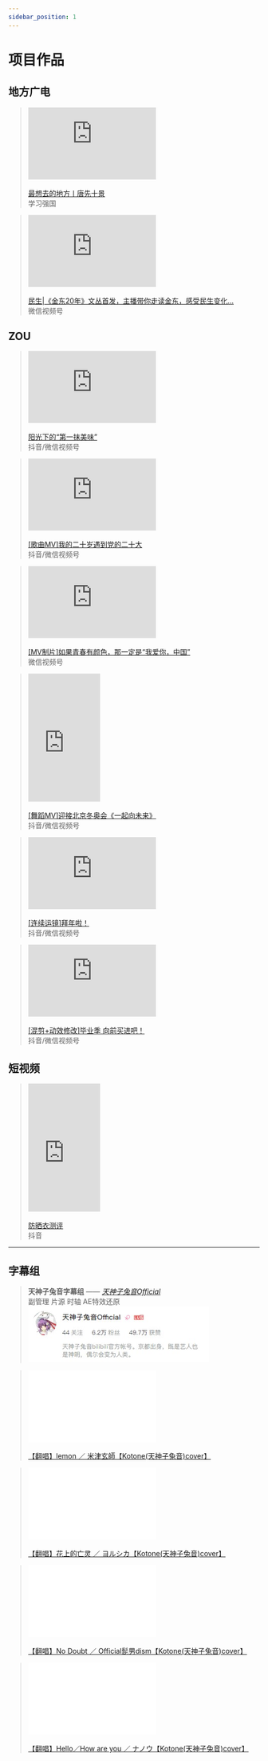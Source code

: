```yaml
---
sidebar_position: 1
---
```


# 项目作品

## 地方广电

><iframe src="https://region-zhejiang-resource.xuexi.cn/video/1006/p/f688b2ce52a5f5ebf88c46737c8dbb27-e21874a857654dd08ee8187f87224954-2.mp4" scrolling="no" border="0" frameborder="no" framespacing="0" allowfullscreen="true" width="256px" height="144px"> </iframe>
>
>[最想去的地方丨唐先十景](https://article.xuexi.cn/articles/index.html?art_id=2540781970828240651&cdn=https%3A%2F%2Fregion-zhejiang-resource) <br/>
>学习强国

><iframe src="https://finder.video.qq.com/251/20302/stodownload?encfilekey=Cvvj5Ix3eez3Y79SxtvVL0L7CkPM6dFibFeI6caGYwFGyMkEXQVZKiac5Rmc4hiberyyhNyKyVxQicPD4QbWneLibXuaI2O3UHMg3jqxm9HUeRiaWG6FHnJicvk0dFSkAZicJxp2grsYz1ibOCsY&token=AxricY7RBHdUNgk0aD25v683aPbcTvz8B1YakdwcV1SrljF4vHUA0Vxzhza66RCA9azjBfrpuMNc" scrolling="no" border="0" frameborder="no" framespacing="0" allowfullscreen="true" width="256px" height="144px"> </iframe>
>
>[民生|《金东20年》文丛首发，主播带你走读金东，感受民生变化…](/) <br/>
>微信视频号

## ZOU

><iframe src="https://finder.video.qq.com/251/20302/stodownload?encfilekey=Cvvj5Ix3eez3Y79SxtvVL0L7CkPM6dFibusn4vVFEyiapJuFibZUdWIicQHwhNNDanhNCibriaHLpT91DbR5KicKF2EU14jfgyN8XKm9DDAOc1jP99VonDNMiaWsO5xYT4rWcYJYKzS9YibYa9SRqwJicceQRk4A&token=x5Y29zUxcibDHJqny7I4gYUOV08BoWohYR4UZQU86dcliaph3O52KiblO98jluia67ibEOUagV6VGFZw&idx=1&adaptivelytrans=0&bizid=1023&dotrans=2991&hy=SZ&m=d8d9ef6625ee236ce1c16bad48f9df50&scene=0&t=1&finderextscene=6" scrolling="no" border="0" frameborder="no" framespacing="0" allowfullscreen="true" width="256px" height="144px"> </iframe>
>
>[阳光下的“第一抹美味”](https://v.douyin.com/U6Xookg/) <br/>
>抖音/微信视频号

><iframe src="https://finder.video.qq.com/251/20302/stodownload?encfilekey=Cvvj5Ix3eewK0tHtibORqcsqchXNh0Gf3sJcaYqC2rQAFvUoGWw0K1fibUBaTtsxCB4FAhB3XVUvE3GibjF2oLJKasIvPBWfrjDKN8Xic4FuVmZHxeqHJJz5wVjTWZDel3GE&token=AxricY7RBHdVibRBpVn0hhf1QXLthlQBzDwAYaW8SZw4oMHvgoiaialPNU6ebicxuSjsh98S4HZWP7gs" scrolling="no" border="0" frameborder="no" framespacing="0" allowfullscreen="true" width="256px" height="144px"> </iframe>
>
>[[歌曲MV]我的二十岁遇到党的二十大](https://v.douyin.com/U6XFXV9/) <br/>
>抖音/微信视频号

><iframe src="https://finder.video.qq.com/251/20302/stodownload?encfilekey=Cvvj5Ix3eewK0tHtibORqcsqchXNh0Gf3sJcaYqC2rQAERyUdicFSzs4ImJAl2WdJfmFAKUF3lWsJeWYuYicPWSh8PzrsTt5zey3T7yWqDibWb3nkDMjdtmgcsAjV780Np2g&token=AxricY7RBHdUNUqPw8ZicbLpbPfPTYR9RNE13EcOmxrvSJrBFumibaBqibou4qibx6HeccpsSs4ZCeIc" scrolling="no" border="0" frameborder="no" framespacing="0" allowfullscreen="true" width="256px" height="144px"> </iframe>
>
>[[MV制片]如果青春有颜色，那一定是“我爱你，中国”](/) <br/>
>微信视频号

><iframe src="https://finder.video.qq.com/251/20302/stodownload?encfilekey=Cvvj5Ix3eewK0tHtibORqcsqchXNh0Gf3sJcaYqC2rQCwdEulicIQpbTPTABIX8OF4FtbFx04uwI5GAV4XKPe7sOUyqUGRbSQfbsaXbnozGyD4TdDsElGRJhQSWXbR1pib7&token=AxricY7RBHdVibRBpVn0hhf2oIByxSm2UtIZAbew4oXqbrtr9YtIt4ZPmw7zcM0ASPQgicibfX2aZxA&idx=1&adaptivelytrans=0&bizid=1023&dotrans=2991&hy=SH&m=&finderextscene=6" scrolling="no" border="0" frameborder="no" framespacing="0" allowfullscreen="true" width="144px" height="256px"> </iframe>
>
>[[舞蹈MV]迎接北京冬奥会《一起向未来》](https://v.douyin.com/U646BqW/) <br/>
>抖音/微信视频号

><iframe src="https://finder.video.qq.com/251/20302/stodownload?encfilekey=Cvvj5Ix3eewK0tHtibORqcsqchXNh0Gf3sJcaYqC2rQD8YOCaGFf9icn0ZeictH433BRuxh6N29muf0F3GdWpoHBdqB5ntCjZr2YgVLhRCAn4DBjeNFWFJeqIYz8KySW2Gw&token=AxricY7RBHdVibRBpVn0hhfic6G5ajfaS3I0d5elygQuTwW8Tp4VhAHv1GFMHnV7QVrL4iaBiaI4ZLf0&idx=1&adaptivelytrans=0&bizid=1023&dotrans=2991&hy=SH&m=&finderextscene=6" scrolling="no" border="0" frameborder="no" framespacing="0" allowfullscreen="true" width="256px" height="144px"> </iframe>
>
>[[连续运镜]拜年啦！](https://v.douyin.com/U6Vuhf1/) <br/>
>抖音/微信视频号

><iframe src="https://photovideo.photo.qq.com/1075_0b533z5swlialaair3dhi5sdhxqefpoqam2a.f0.mp4?dis_k=72448c538c6d951bf9f5622a0720ee2e&dis_t=1684513788&vuin=763041795&owner=NzYzMDQxNzk1" scrolling="no" border="0" frameborder="no" framespacing="0" allowfullscreen="true" width="256px" height="144px"> </iframe>
>
>[[混剪+动效修改]毕业季 向前买进吧！](https://v.douyin.com/U6VoCVe/) <br/>
>抖音/微信视频号

## 短视频

><iframe src="https://v3-web.douyinvod.com/0d1fe8acfe7db4892725cddacf29bfbe/64666786/video/tos/cn/tos-cn-ve-15c001-alinc2/oYemYIJ62ACLg0PoBoa7BeIAC47fBt1gWGHQBG/?a=6383&ch=26&cr=3&dr=0&lr=all&cd=0%7C0%7C0%7C3&cv=1&br=1058&bt=1058&cs=0&ds=3&ft=bvTKJbQQqUWXf_4ZPo0OW_EklpPiXD.EwMVJEzzLZPCPD-I&mime_type=video_mp4&qs=0&rc=NTM0NDUzZGc7OzY3PGQ5ZEBpamk1dTc6ZmczazMzNGkzM0BjMTBfNC8yNV8xLjBgMV4wYSMuXzVvcjQwZGFgLS1kLTBzcw%3D%3D&l=202305190057296F1B94D745D8592A9FEF&btag=e00028000" scrolling="no" border="0" frameborder="no" framespacing="0" allowfullscreen="true" width="144px" height="256px"> </iframe>
>
>[防晒衣测评](https://v.douyin.com/U6q9wMA/) <br/>
>抖音

---

## 字幕组

>**天神子兔音字幕组** —— [*天神子兔音Official*](https://space.bilibili.com/360221708/)<br/>
>副管理 片源 时轴 AE特效还原<br/>
>[![哔哩哔哩-天神子兔音Official](img/bilibili-TenjinKotone.jpg)](https://space.bilibili.com/360221708/)

><iframe src="//player.bilibili.com/player.html?aid=838386424&bvid=BV1eg4y1i7VH&cid=199693116&page=1" scrolling="no" border="0" frameborder="no" framespacing="0" allowfullscreen="true" width="256px" height="144px"> </iframe>
>
>[【翻唱】lemon ／ 米津玄師【Kotone(天神子兔音)cover】](https://www.bilibili.com/video/BV1eg4y1i7VH/)

><iframe src="//player.bilibili.com/player.html?aid=753535637&bvid=BV18k4y1z7dh&cid=204259437&page=1" scrolling="no" border="0" frameborder="no" framespacing="0" allowfullscreen="true" width="256px" height="144px"> </iframe>
>
>[【翻唱】花上的亡灵 ／ ヨルシカ【Kotone(天神子兔音)cover】](https://www.bilibili.com/video/BV18k4y1z7dh/)

><iframe src="//player.bilibili.com/player.html?aid=796185543&bvid=BV16C4y187Fs&cid=206853318&page=1" scrolling="no" border="0" frameborder="no" framespacing="0" allowfullscreen="true" width="256px" height="144px"> </iframe>
>
>[【翻唱】No Doubt ／ Official髭男dism【Kotone(天神子兔音)cover】](https://www.bilibili.com/video/BV16C4y187Fs/)

><iframe src="//player.bilibili.com/player.html?aid=498659298&bvid=BV1BK411n7mx&cid=209114840&page=1" scrolling="no" border="0" frameborder="no" framespacing="0" allowfullscreen="true" width="256px" height="144px"> </iframe>
>
>[【翻唱】Hello／How are you ／ ナノウ【Kotone(天神子兔音)cover】](https://www.bilibili.com/video/BV1BK411n7mx/)
